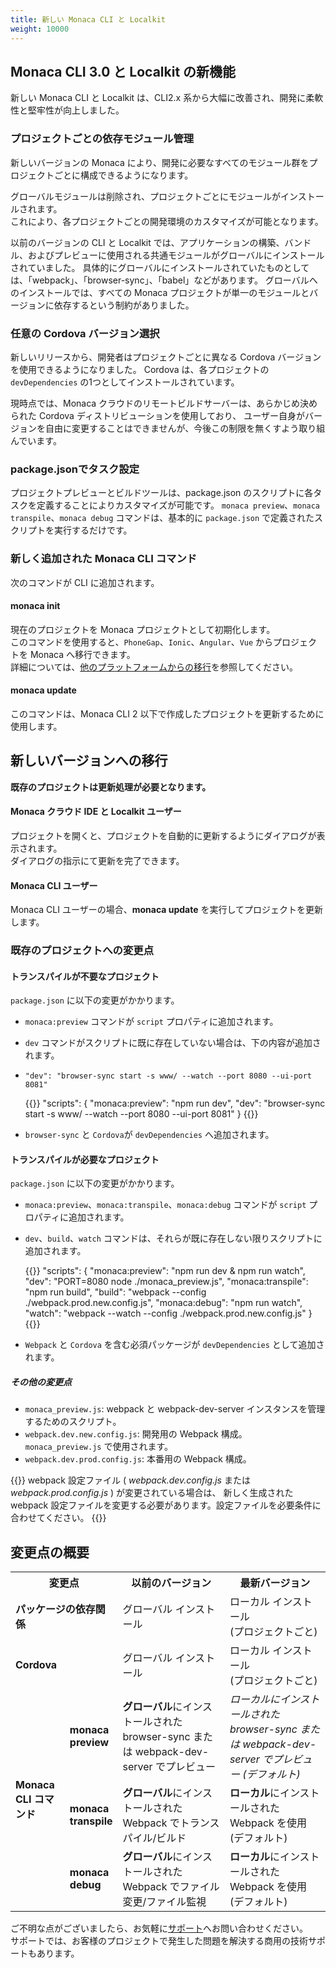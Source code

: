 ```yaml
---
title: 新しい Monaca CLI と Localkit
weight: 10000
---
```


## Monaca CLI 3.0 と Localkit の新機能

新しい Monaca CLI と Localkit は、CLI2.x 系から大幅に改善され、開発に柔軟性と堅牢性が向上しました。

### プロジェクトごとの依存モジュール管理

新しいバージョンの Monaca により、開発に必要なすべてのモジュール群をプロジェクトごとに構成できるようになります。

グローバルモジュールは削除され、プロジェクトごとにモジュールがインストールされます。  
これにより、各プロジェクトごとの開発環境のカスタマイズが可能となります。

以前のバージョンの CLI と Localkit では、アプリケーションの構築、バンドル、およびプレビューに使用される共通モジュールがグローバルにインストールされていました。
具体的にグローバルにインストールされていたものとしては、「webpack」、「browser-sync」、「babel」などがあります。
グローバルへのインストールでは、すべての Monaca プロジェクトが単一のモジュールとバージョンに依存するという制約がありました。

### 任意の Cordova バージョン選択

新しいリリースから、開発者はプロジェクトごとに異なる Cordova バージョンを使用できるようになりました。
Cordova は、各プロジェクトの `devDependencies` の1つとしてインストールされています。

現時点では、Monaca クラウドのリモートビルドサーバーは、あらかじめ決められた Cordova ディストリビューションを使用しており、
ユーザー自身がバージョンを自由に変更することはできませんが、今後この制限を無くすよう取り組んでいます。

### package.jsonでタスク設定
プロジェクトプレビューとビルドツールは、package.json のスクリプトに各タスクを定義することによりカスタマイズが可能です。
`monaca preview`、`monaca transpile`、`monaca debug` コマンドは、基本的に <code>package.json</code> で定義されたスクリプトを実行するだけです。

### 新しく追加された Monaca CLI コマンド

次のコマンドが CLI に追加されます。

#### monaca init

現在のプロジェクトを Monaca プロジェクトとして初期化します。  
このコマンドを使用すると、`PhoneGap`、`Ionic`、`Angular`、`Vue` からプロジェクトを Monaca へ移行できます。  
詳細については、[他のプラットフォームからの移行](../../products_guide/migration/)を参照してください。

#### monaca update

このコマンドは、Monaca CLI 2 以下で作成したプロジェクトを更新するために使用します。

## 新しいバージョンへの移行

**既存のプロジェクトは更新処理が必要となります。**

#### Monaca クラウド IDE と Localkit ユーザー

プロジェクトを開くと、プロジェクトを自動的に更新するようにダイアログが表示されます。  
ダイアログの指示にて更新を完了できます。

#### Monaca CLI ユーザー

Monaca CLI ユーザーの場合、**monaca update** を実行してプロジェクトを更新します。

### 既存のプロジェクトへの変更点

#### トランスパイルが不要なプロジェクト

`package.json` に以下の変更がかかります。

-  `monaca:preview` コマンドが `script` プロパティに追加されます。
-  `dev` コマンドがスクリプトに既に存在していない場合は、下の内容が追加されます。
 - `"dev": "browser-sync start -s www/ --watch --port 8080 --ui-port 8081"`

    {{<highlight js>}}
    "scripts": {
        "monaca:preview": "npm run dev",
        "dev": "browser-sync start -s www/ --watch --port 8080 --ui-port 8081"
    }
    {{</highlight>}}

-  `browser-sync` と `Cordova`が `devDependencies` へ追加されます。

#### トランスパイルが必要なプロジェクト

`package.json` に以下の変更がかかります。

- `monaca:preview`、`monaca:transpile`、`monaca:debug` コマンドが `script` プロパティに追加されます。
- `dev`、`build`、`watch` コマンドは、それらが既に存在しない限りスクリプトに追加されます。
    
    {{<highlight js>}}
    "scripts": {
        "monaca:preview": "npm run dev & npm run watch",
        "dev": "PORT=8080 node ./monaca_preview.js",
        "monaca:transpile": "npm run build",
        "build": "webpack --config ./webpack.prod.new.config.js",
        "monaca:debug": "npm run watch",
        "watch": "webpack --watch --config ./webpack.prod.new.config.js"
    }
    {{</highlight>}}

- `Webpack` と `Cordova` を含む必須パッケージが `devDependencies` として追加されます。


##### その他の変更点

- `monaca_preview.js`: webpack と webpack-dev-server インスタンスを管理するためのスクリプト。
- `webpack.dev.new.config.js`: 開発用の Webpack 構成。 `monaca_preview.js` で使用されます。
- `webpack.dev.prod.config.js`: 本番用の Webpack 構成。

{{<note>}}
    webpack 設定ファイル (<i> webpack.dev.config.js </i>または<i> webpack.prod.config.js </i>) が変更されている場合は、
    新しく生成された webpack 設定ファイルを変更する必要があります。設定ファイルを必要条件に合わせてください。
{{</note>}}

## 変更点の概要

<table class="small">
    <tr>
        <th colspan="2" width="32%">変更点</th>
        <th width="34%">以前のバージョン</th>
        <th>最新バージョン</th>
    </tr>
    <tr>
        <td colspan="2"><b>パッケージの依存関係</b></td>
        <td>グローバル インストール</td>
        <td>ローカル インストール <br>(プロジェクトごと)</td>
    </tr>
    <tr>
        <td colspan="2"><b>Cordova</b></td>
        <td>グローバル インストール</td>
        <td>ローカル インストール <br>(プロジェクトごと)</td>
    </tr>
    <tr>
        <td rowspan="3"><b>Monaca CLI コマンド</b></td>
        <td><b>monaca preview</b></td>
        <td>
            <b>グローバル</b>にインストールされた browser-sync または webpack-dev-server でプレビュー
        </td>
        <td>
            <i>ローカル</b>にインストールされた browser-sync または webpack-dev-server でプレビュー (デフォルト)
        </td>
    </tr>
    <tr>
        <td><b>monaca transpile</b></td>
        <td>
            <b>グローバル</b>にインストールされた Webpack でトランスパイル/ビルド
        </td>
        <td>
            <b>ローカル</b>にインストールされた Webpack を使用 (デフォルト)
        </td>
    </tr>
    <tr>
        <td><b>monaca debug</b></td>
        <td>
            <b>グローバル</b>にインストールされた Webpack でファイル変更/ファイル監視
        </td>
        <td>
            <b>ローカル</b>にインストールされた Webpack を使用 (デフォルト)
        </td>
    </tr>
</table>

ご不明な点がございましたら、お気軽に[サポート](https://ja.monaca.io/service/index.html)へお問い合わせください。  
サポートでは、お客様のプロジェクトで発生した問題を解決する商用の技術サポートもあります。